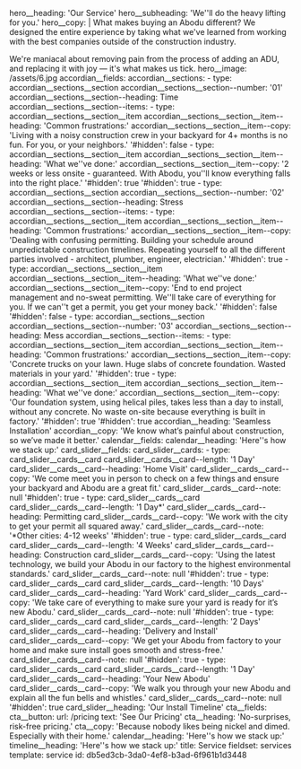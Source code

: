 hero__heading: 'Our Service'
hero__subheading: 'We''ll do the heavy lifting for you.'
hero__copy: |
  What makes buying an Abodu different?  We designed the entire experience by taking what we've learned from working with the best companies outside of the construction industry.
  
  We're maniacal about removing pain from the process of adding an ADU, and replacing it with joy — it's what makes us tick.
hero__image: /assets/6.jpg
accordian__fields:
  accordian__sections:
    -
      type: accordian__sections__section
      accordian__sections__section--number: '01'
      accordian__sections__section--heading: Time
      accordian__sections__section--items:
        -
          type: accordian__sections__section__item
          accordian__sections__section__item--heading: 'Common frustrations:'
          accordian__sections__section__item--copy: 'Living with a noisy construction crew in your backyard for 4+ months is no fun. For you, or your neighbors.'
          '#hidden': false
        -
          type: accordian__sections__section__item
          accordian__sections__section__item--heading: 'What we''ve done:'
          accordian__sections__section__item--copy: '2 weeks or less onsite - guaranteed. With Abodu, you''ll know everything falls into the right place.'
          '#hidden': true
      '#hidden': true
    -
      type: accordian__sections__section
      accordian__sections__section--number: '02'
      accordian__sections__section--heading: Stress
      accordian__sections__section--items:
        -
          type: accordian__sections__section__item
          accordian__sections__section__item--heading: 'Common frustrations:'
          accordian__sections__section__item--copy: 'Dealing with confusing permitting. Building your schedule around unpredictable construction timelines. Repeating yourself to all the different parties involved - architect, plumber, engineer, electrician.'
          '#hidden': true
        -
          type: accordian__sections__section__item
          accordian__sections__section__item--heading: 'What we''ve done:'
          accordian__sections__section__item--copy: 'End to end project management and no-sweat permitting. We''ll take care of everything for you. If we can''t get a permit, you get your money back.'
          '#hidden': false
      '#hidden': false
    -
      type: accordian__sections__section
      accordian__sections__section--number: '03'
      accordian__sections__section--heading: Mess
      accordian__sections__section--items:
        -
          type: accordian__sections__section__item
          accordian__sections__section__item--heading: 'Common frustrations:'
          accordian__sections__section__item--copy: 'Concrete trucks on your lawn. Huge slabs of concrete foundation. Wasted materials in your yard.'
          '#hidden': true
        -
          type: accordian__sections__section__item
          accordian__sections__section__item--heading: 'What we''ve done:'
          accordian__sections__section__item--copy: 'Our foundation system, using helical piles, takes less than a day to install, without any concrete. No waste on-site because everything is built in factory.'
          '#hidden': true
      '#hidden': true
  accordian__heading: 'Seamless Installation'
  accordian__copy: 'We know what’s painful about construction, so we’ve made it better.'
calendar__fields:
  calendar__heading: 'Here''s how we stack up:'
card_slider__fields:
  card_slider__cards:
    -
      type: card_slider__cards__card
      card_slider__cards__card--length: '1 Day'
      card_slider__cards__card--heading: 'Home Visit'
      card_slider__cards__card--copy: 'We come meet you in person to check on a few things and ensure your backyard and Abodu are a great fit.'
      card_slider__cards__card--note: null
      '#hidden': true
    -
      type: card_slider__cards__card
      card_slider__cards__card--length: '1 Day*'
      card_slider__cards__card--heading: Permitting
      card_slider__cards__card--copy: 'We work with the city to get your permit all squared away.'
      card_slider__cards__card--note: '*Other cities: 4-12 weeks'
      '#hidden': true
    -
      type: card_slider__cards__card
      card_slider__cards__card--length: '4 Weeks'
      card_slider__cards__card--heading: Construction
      card_slider__cards__card--copy: 'Using the latest technology, we build your Abodu in our factory to the highest environmental standards.'
      card_slider__cards__card--note: null
      '#hidden': true
    -
      type: card_slider__cards__card
      card_slider__cards__card--length: '10 Days'
      card_slider__cards__card--heading: 'Yard Work'
      card_slider__cards__card--copy: 'We take care of everything to make sure your yard is ready for it’s new Abodu.'
      card_slider__cards__card--note: null
      '#hidden': true
    -
      type: card_slider__cards__card
      card_slider__cards__card--length: '2 Days'
      card_slider__cards__card--heading: 'Delivery and Install'
      card_slider__cards__card--copy: 'We get your Abodu from factory to your home and make sure install goes smooth and stress-free.'
      card_slider__cards__card--note: null
      '#hidden': true
    -
      type: card_slider__cards__card
      card_slider__cards__card--length: '1 Day'
      card_slider__cards__card--heading: 'Your New Abodu'
      card_slider__cards__card--copy: 'We walk you through your new Abodu and explain all the fun bells and whistles.'
      card_slider__cards__card--note: null
      '#hidden': true
  card_slider__heading: 'Our Install Timeline'
cta__fields:
  cta__button:
    url: /pricing
    text: 'See Our Pricing'
  cta__heading: 'No-surprises, risk-free pricing.'
  cta__copy: 'Because nobody likes being nickel and dimed. Especially with their home.'
calendar__heading: 'Here''s how we stack up:'
timeline__heading: 'Here''s how we stack up:'
title: Service
fieldset: services
template: service
id: db5ed3cb-3da0-4ef8-b3ad-6f961b1d3448
